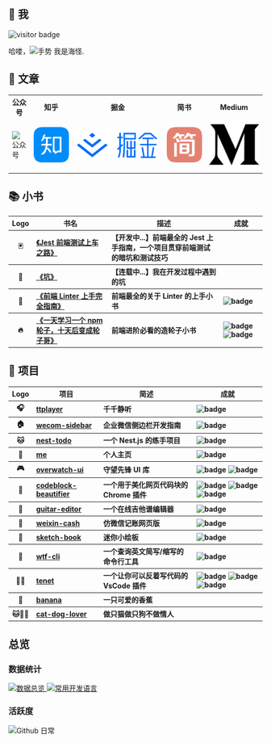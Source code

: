 <h2>🤩 我</h2>
<img src="https://visitor-badge.glitch.me/badge?page_id=page.id" alt="visitor badge" />
<p>哈喽，<img src="https://media.giphy.com/media/hvRJCLFzcasrR4ia7z/giphy.gif" width="25px" alt="手势"> 我是海怪.</p>
<h2>📖 文章</h2>
<table>
  <tr>
    <th>公众号</th>
    <th>知乎</th>
    <th>掘金</th>
    <th>简书</th>
    <th>Medium</th>
  </tr>
  <tr>
    <td><img src="images/gongzhonghao.gif" alt="公众号"></td>
    <td>
      <a href="https://www.zhihu.com/people/haixiangyan">
        <img src="./images/zhihu.png" alt="知乎">
      </a>
    </td>
    <td>
      <a href="https://juejin.cn/user/272334614432887">
        <img src="./images/juejin.png" alt="掘金">
      </a>
    </td>
    <td>
      <a href="https://www.jianshu.com/u/0340be4082b5">
        <img src="./images/jianshu.png" alt="简书">
      </a>
    </td>
    <td>
      <a href="https://medium.com/@haixiang6123">
        <img src="./images/medium.png" alt="Medium">
      </a>
    </td>
  </tr>
</table>
<h2>📚 小书</h2>
<table>
  <thead align="center">
    <tr>
      <th>Logo</th>
      <th>书名</th>
      <th>描述</th>
      <th>成就</th>
    </tr>
  </thead>
  <tbody align="left">
    <tr>
      <th align="center">🃏</th>
      <th>
        <a href="https://github.com/haixiangyan/jest-starter" target="_blank">《Jest 前端测试上车之路》</a>
      </th>
      <th>【开发中...】前端最全的 Jest 上手指南，一个项目贯穿前端测试的暗坑和测试技巧 </th>
      <th>
      </th>
    </tr>
    <tr>
      <th align="center">🐛</th>
      <th>
        <a href="https://github.com/haixiangyan/keng" target="_blank">《坑》</a>
      </th>
      <th>【连载中...】我在开发过程中遇到的坑</th>
      <th>
      </th>
    </tr>
    <tr>
      <th align="center">👮</th>
      <th>
        <a href="https://github.yanhaixiang.com/linter-guide/" target="_blank">《前端 Linter 上手完全指南》</a>
      </th>
      <th>前端最全的关于 Linter 的上手小书</th>
      <th>
        <img src="https://img.shields.io/github/stars/haixiangyan/linter-guide?style=flat-square)" alt="badge">
      </th>
    </tr>
    <tr>
      <th align="center">🔥</th>
      <th>
        <a href="https://github.com/haixiangyan/one-day-one-npm-lib" target="_blank">《一天学习一个 npm 轮子，十天后变成轮子哥》</a>
      </th>
      <th>前端进阶必看的造轮子小书</th>
      <th>
        <img src="https://img.shields.io/github/stars/Haixiang6123/one-day-one-npm-lib?style=flat-square" alt="badge">
        <img src="https://img.shields.io/github/forks/haixiangyan/one-day-one-npm-lib?style=flat-square" alt="badge">
      </th>
    </tr>
  </tbody>
</table>
<h2>💼 项目</h2>
<table>
  <thead align="center">
    <tr>
      <th>Logo</th>
      <th>项目</th>
      <th>简述</th>
      <th>成就</th>
    </tr>
  </thead>
  <tbody align="left">
    <tr>
      <th align="center">🎧</th>
      <th>
        <a href="https://github.yanhaixiang.com/ttplayer/">
        ttplayer</a>
      </th>
      <th>千千静听</th>
      <th>
        <img src="https://img.shields.io/github/stars/haixiangyan/ttplayer?style=flat-square" alt="badge">
      </th>
    </tr>
    <tr>
      <th align="center">🏠</th>
      <th>
        <a href="https://wecom-sidebar.github.io/">
        wecom-sidebar</a>
      </th>
      <th>企业微信侧边栏开发指南</th>
      <th>
        <img src="https://img.shields.io/github/stars/wecom-sidebar?style=flat-square" alt="badge">
      </th>
    </tr>
    <tr>
      <th align="center">🐱</th>
      <th>
        <a href="https://github.com/haixiangyan/nest-todo">
        nest-todo</a>
      </th>
      <th>一个 Nest.js 的练手项目</th>
      <th>
        <img src="https://img.shields.io/github/stars/haixiangyan/nest-todo?style=flat-square" alt="badge">
      </th>
    </tr>
    <tr>
      <th align="center">👦</th>
      <th>
        <a href="https://github.com/haixiangyan/me">
        me</a>
      </th>
      <th>个人主页</th>
      <th>
        <img src="https://img.shields.io/github/stars/haixiangyan/me?style=flat-square" alt="badge">
      </th>
    </tr>
    <tr>
      <th align="center">🎮</th>
      <th>
        <a href="https://github.yanhaixiang.com/overwatch-ui-doc/#/">
        overwatch-ui</a>
      </th>
      <th>守望先锋 UI 库</th>
      <th>
        <img src="https://img.shields.io/github/stars/haixiangyan/overwatch-ui?style=flat-square" alt="badge">
        <img src="https://img.shields.io/npm/dm/overwatch-ui?style=flat-square" alt="badge">
      </th>
    </tr>
    <tr>
      <th align="center">💅</th>
      <th>
        <a href="https://chrome.google.com/webstore/detail/code-block-beautifier/gpcjjddhdnilcbddlonlfgdbejfboonn">
        codeblock-beautifier</a>
      </th>
      <th>一个用于美化网页代码块的 Chrome 插件</th>
      <th>
        <img src="https://img.shields.io/github/stars/Haixiang6123/codeblock-beautifier?style=flat-square" alt="badge">
        <img src="https://img.shields.io/github/stars/haixiangyan/codeblock-beautifier?style=flat-square" alt="badge">
        <img src="https://img.shields.io/chrome-web-store/stars/gpcjjddhdnilcbddlonlfgdbejfboonn?style=flat-square" alt="badge">
      </th>
    </tr>
    <tr>
      <th align="center">🎸</th>
      <th>
        <a href="https://github.yanhaixiang.com/guitar-editor/#/">
        guitar-editor</a>
      </th>
      <th>一个在线吉他谱编辑器</th>
      <th>
        <img src="https://img.shields.io/github/stars/haixiangyan/guitar-editor?style=flat-square" alt="badge">
      </th>
    </tr>
    <tr>
      <th align="center">🧾</th>
      <th>
        <a href="https://github.yanhaixiang.com/weixin-cash/">
        weixin-cash</a>
      </th>
      <th>仿微信记账网页版</th>
      <th>
        <img src="https://img.shields.io/github/stars/haixiangyan/weixin-cash?style=flat-square" alt="badge">
      </th>
    </tr>
    <tr>
      <th align="center">🎨</th>
      <th>
        <a href="https://github.yanhaixiang.com/sketch-book/">
        sketch-book</a>
      </th>
      <th>迷你小绘板</th>
      <th>
        <img src="https://img.shields.io/github/stars/haixiangyan/sketch-book?style=flat-square" alt="badge">
      </th>
    </tr>
    <tr>
      <th align="center">🖕</th>
      <th>
        <a href="https://github.yanhaixiang.com/wtf-cli">
        wtf-cli</a>
      </th>
      <th>一个查询英文简写/缩写的命令行工具</th>
      <th>
        <img src="https://img.shields.io/github/stars/haixiangyan/wtf-cli?style=flat-square" alt="badge">
      </th>
    </tr>
    <tr>
      <th align="center">🧔🏿</th>
      <th>
        <a href="https://marketplace.visualstudio.com/items?itemName=HaixiangYan.tenet">
        tenet</a>
      </th>
      <th>一个让你可以反着写代码的 VsCode 插件</th>
      <th>
        <img src="https://img.shields.io/github/stars/haixiangyan/tenet?style=flat-square" alt="badge">
        <img src="https://img.shields.io/visual-studio-marketplace/i/HaixiangYan.tenet?style=flat-square" alt="badge">
        <img src="https://img.shields.io/visual-studio-marketplace/stars/HaixiangYan.tenet" alt="badge">
      </th>
    </tr>
    <tr>
      <th align="center">🍌</th>
      <th>
        <a href="https://github.yanhaixiang.com/banana/">
        banana</a>
      </th>
      <th>一只可爱的香蕉</th>
      <th>
      </th>
    </tr>
    <tr>
      <th align="center">🐱🐶👩</th>
      <th>
        <a href="https://github.yanhaixiang.com/cat-dog-lover/">
        cat-dog-lover</a>
      </th>
      <th>做只猫做只狗不做情人</th>
      <th>
      </th>
    </tr>
  </tbody>
</table>
<h2>总览</h2>
<h3>数据统计</h3>
<a href="https://github.com/haixiangyan">
  <img alt="数据总览" src="https://denvercoder1-github-readme-stats.vercel.app/api/?username=haixiangyan&show_icons=true&count_private=true&theme=react&hide_border=true&bg_color=1F222E&title_color=F85D7F&icon_color=F8D866" height="192px" />
</a>
<a href="https://github.com/haixiangyan">
  <img alt="常用开发语言" src="https://github-readme-stats.vercel.app/api/top-langs/?username=haixiangyan&langs_count=8&layout=compact&theme=react&hide_border=true&bg_color=1F222E&title_color=F85D7F&icon_color=F8D866&hide=Jupyter%20Notebook" height="192px" />
</a>
<br>
<h3>活跃度</h3>
<img alt="Github 日常" src="https://denvercoder1-activity-graph.herokuapp.com/graph/?username=haixiangyan&bg_color=1F222E&color=F8D866&line=F85D7F&point=FFFFFF&hide_border=true"  />